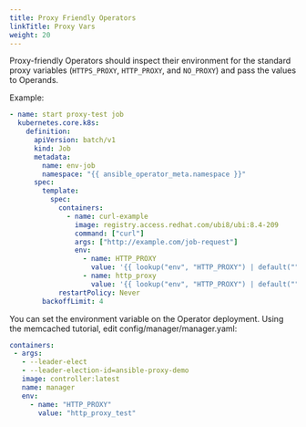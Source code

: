 ```yaml
---
title: Proxy Friendly Operators
linkTitle: Proxy Vars
weight: 20
---
```


Proxy-friendly Operators should inspect their environment for the
standard proxy variables (`HTTPS_PROXY`, `HTTP_PROXY`, and `NO_PROXY`)
and pass the values to Operands.

Example:

```yaml
- name: start proxy-test job
  kubernetes.core.k8s:
    definition:
      apiVersion: batch/v1
      kind: Job
      metadata:
        name: env-job
        namespace: "{{ ansible_operator_meta.namespace }}"
      spec:
        template:
          spec:
            containers:
              - name: curl-example
                image: registry.access.redhat.com/ubi8/ubi:8.4-209
                command: ["curl"]
                args: ["http://example.com/job-request"]
                env:
                  - name: HTTP_PROXY
                    value: '{{ lookup("env", "HTTP_PROXY") | default("", True) }}'
                  - name: http_proxy
                    value: '{{ lookup("env", "HTTP_PROXY") | default("", True) }}'
            restartPolicy: Never
        backoffLimit: 4
```

You can set the environment variable on the Operator deployment. Using the memcached tutorial, edit config/manager/manager.yaml:

```yaml
containers:
 - args:
   - --leader-elect
   - --leader-election-id=ansible-proxy-demo
   image: controller:latest
   name: manager
   env:
     - name: "HTTP_PROXY"
       value: "http_proxy_test"
```

